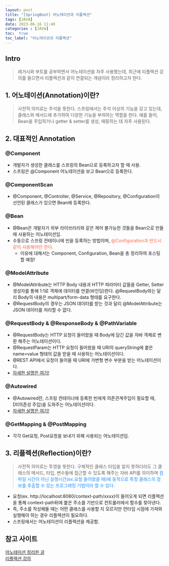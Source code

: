 ```yaml
---
layout: post
title: "[SpringBoot] 어노테이션과 리플렉션"
tags: [JAVA]
date: 2023-06-16 11:49
categories : [JAVA]
toc:  true
toc_label: "어노테이션과 리플렉션"
---
```


## Intro
> 레거시와 부트를 공부하면서 어노테이션을 자주 사용했는데, 최근에 리플렉션 강의를 들으면서 리플렉션과 같이 연결되는 개념이라 정리하고자 한다.

## 1. 어노테이션(Annotation)이란?
> 사전적 의미로는 주석을 뜻한다. 스프링에서는 주석 이상의 기능을 갖고 있는데, 클래스와 메서드에 추가하여 다양한 기능을 부여하는 역할을 한다. 예를 들어, Bean을 주입하거나 getter & setter를 생성, 매핑하는 데 자주 사용된다.

## 2. 대표적인 Annotation
### @Component
- 개발자가 생성한 클래스를 스프링의 Bean으로 등록하고자 할 때 사용.
- 스프링은 @Component 어노테이션을 보고 Bean으로 등록한다.

### @ComponentScan
- @Component, @Controller, @Service, @Repository, @Configuration이 선언된 클래스가 있으면 Bean에 등록한다.

### @Bean
- @Bean은 개발자가 외부 라이브러리와 같은 제어 불가능한 것들을 Bean으로 만들 때 사용하는 어노테이션임.
- 수동으로 스프링 컨테이너에 빈을 등록하는 방법이며,  <span style="color:#FF6347">@Configuration과 반드시 같이 사용해야만 한다.</span>
  - 이유에 대해서는 Component, Configuration, Bean을 총 정리하여 포스팅 할 예정!

### @ModelAttribute
- @ModelAttribute는 HTTP Body 내용과 HTTP 파라미터 값들을 Getter, Setter 생성자를 통해 1:1로 객체에 데이터를 연결(바인딩)한다. @RequestBody와는 달리 Body의 내용은 multipart/form-data 형태를 요구한다.
- @RequestBody의 경우는 JSON 데이터를 받는 것과 달리 @ModelAttribute는 JSON 데이터를 처리할 수 없다.

### @RequestBody & @ResponseBody & @PathVariable
- @RequestBody는 HTTP 요청이 들어왔을 때 Body에 담긴 값을 자바 객체로 변환 해주는 어노테이션이다.
- @RequestParam는 HTTP 요청이 들어왔을 때 URI의 queryString에 붙은 name=value 형태의 값을 받을 때 사용하는 어노테이션이다.
- @REST API에서 요청이 들어올 때 URI에 가변형 변수 부분을 받는 어노테이션이다.
- [자세한 설명은 여기!](https://parkyoungjiin.github.io/springboot/spring/2023/06/11/RequestBody,-RequestParam-%EC%A0%95%EB%A6%AC/)

### @Autowired
- @Autowired란, 스프링 컨테이너에 등록한 빈에게 의존관계주입이 필요할 때, DI(의존성 주입)을 도와주는 어노테이션이다.<br>
- [자세한 설명은 여기!](https://parkyoungjiin.github.io/springboot/spring/2023/06/10/DI(Dependency-Injection)-3%EA%B0%80%EC%A7%80-%EB%B0%A9%EB%B2%95(feat.@Autowired)/)

### @GetMapping & @PostMapping
- 각각 Get요청, Post요청을 보내기 위해 사용되는 어노테이션임.

## 3. 리플렉션(Reflection)이란?
> 사전적 의미로는 투영을 뜻한다. 구체적인 클래스 타입을 알지 못하더라도 그 클래스의 메서드, 타입, 변수들에 접근할 수 있도록 해주는 자바 API를 의미하며 <span style="color:#1E90FF">컴파일 시간이 아닌 실행시간(ex.요청 들어왔을 때)에 동적으로 특정 클래스의 정보를 추출할 수 있는 프로그래밍 기법이라 할 수 있다.<span>

- 요청(ex. http://localhost:8080/context-path/xxxx)이 들어오게 되면 리플렉션을 통해 context-path뒤에 붙은 주소를 기반으로 컨트롤러에서 함수를 찾아낸다.
- 즉, 주소를 작성해둘 때는 어떤 클래스를 사용할 지 모르지만 런타임 시점에 가져와 실행해야 하는 경우 리플렉션이 필요하다.
- 스프링에서는 어노테이션이 리플렉션을 제공함.

## 참고 사이트
[어노테이션 정리한 글](https://melonicedlatte.com/2021/07/18/182600.html#modelattribute)<br>
[리플렉션 강의](https://www.youtube.com/watch?v=AyQwvxRJ0q0)
